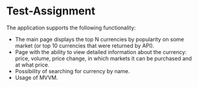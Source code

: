 # Test-Assignment
The application supports the following functionality:
- The main page displays the top N currencies by popularity on some market
(or top 10 currencies that were returned by API).
- Page with the ability to view detailed information about the currency:
price, volume, price change, in which markets it can be purchased and at what price.
- Possibility of searching for currency by name.
- Usage of MVVM.
